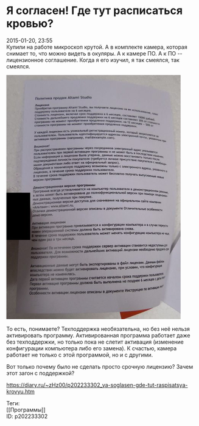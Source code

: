 Я согласен! Где тут расписаться кровью?
========================================

   
 2015-01-20, 23:55   
  Купили на работе микроскоп крутой. А в комплекте камера, которая снимает то, что можно видеть в окуляры. А к камере ПО. А к ПО -- лицензионное соглашение. Когда я его изучил, я так смеялся, так смеялся.   
   
   [![](pics/nYwbuill.jpg)](https://i.imgur.com/nYwbuil.jpg)     
   
 То есть, понимаете? Техподдержка необязательна, но без неё нельзя активировать программу. Активированная программа работает даже без техподдержки, но только пока не слетит активация (изменение конфигурации компьютера либо его замена). К счастью, камера работает не только с этой программой, но и с другими.   
   
 Вот только почему было не сделать просто срочную лицензию? Зачем этот загон с поддержкой?   
    
 <https://diary.ru/~zHz00/p202233302_ya-soglasen-gde-tut-raspisatsya-krovyu.htm>   
   
 Теги:   
 [[Программы]]   
 ID: p202233302